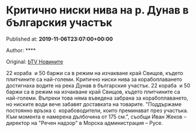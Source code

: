 
# Критично ниски нива на р. Дунав в българския участък

Published at: **2019-11-06T23:07:00+00:00**

Author: ****

Original: [bTV Новините](https://btvnovinite.bg/bulgaria/kritichno-niski-niva-na-r-dunav-v-balgarskija-uchastak.html)

22 кораба  и 50 баржи са в режим на изчакване край Свищов, където плитчините са най-големи. Критично ниски нива за корабоплаването достигнаха водите на река Дунав в българския участък.
22 кораба  и 50 баржи са в режим на изчакване край Свищов, където плитчините са най-големи. Въпреки това няма въведена забрана за корабоплаването, но ниските води вече забавят доставката на товарите.
"Поддържаме постоянно връзка с  корабоводители, които преминават през участъка. Към момента е намерена дълбочина от 175 см.”, съобщи Иван Жеков – директор на "Речен надзор" в Морска администрация – Русе.
